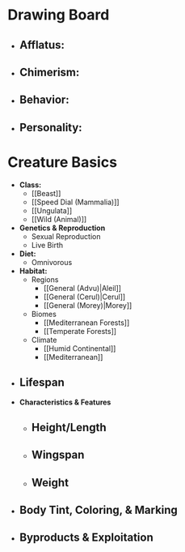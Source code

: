# Drawing Board
- **Afflatus:**
	- 
- **Chimerism:**
	- 
- **Behavior:**
	- 
- **Personality:**
	- 
# Creature Basics
- **Class:**
	- [[Beast]]
	- [[Speed Dial (Mammalia)]]
	- [[Ungulata]]
	- [[Wild (Animal)]]
- **Genetics & Reproduction**
	- Sexual Reproduction
	- Live Birth
- **Diet:**
	- Omnivorous
- **Habitat:**
	- Regions
		- [[General (Advu)|Aleil]]
		- [[General (Cerul)|Cerul]]
		- [[General (Morey)|Morey]]
	- Biomes
		- [[Mediterranean Forests]]
		- [[Temperate Forests]]
	- Climate
		- [[Humid Continental]]
		- [[Mediterranean]]
- **Lifespan**
	- 
- **Characteristics & Features**
	- Height/Length
		- 
	- Wingspan
		- 
	- Weight
		- 
- **Body Tint, Coloring, & Marking**
	- 
- **Byproducts & Exploitation**
	- 